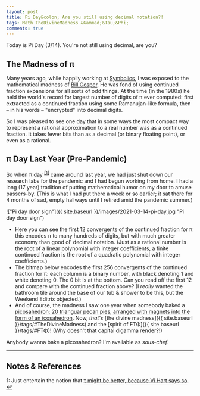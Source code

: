 ```yaml
---
layout: post
title: Pi Day&colon; Are you still using decimal notation?!
tags: Math TheDivineMadness &Gammad;&Tau;&Phi;
comments: true
---
```


Today is Pi Day (3/14).  You're not still using decimal, are you?  


## The Madness of &pi;  

Many years ago, while happily working at [Symbolics](https://en.wikipedia.org/wiki/Symbolics), 
I was exposed to the mathematical madness of 
[Bill Gosper](https://en.wikipedia.org/wiki/Bill_Gosper).  He was fond of using continued
fraction expansions for all sorts of odd things.  At the time (in the 1980s) he held the
world's record for largest number of digits of &pi; ever computed: first extracted as a
continued fraction using some Ramanujan-like formula, then &ndash; in his words &ndash;
"encrypted" into decimal digits.  

So I was pleased to see one day that in some ways the most compact way to represent a
rational approximation to a real number was as a continued fraction.  It takes fewer bits
than as a decimal (or binary floating point), or even as a rational.  


## &pi; Day Last Year (Pre-Pandemic)  

So when &pi; day <sup id="fn1a">[[1]](#fn1)</sup> came around last year, we had just shut
down our research labs for the pandemic and I had begun working from home.  I had a long (17 year)
tradition of putting mathematical humor on my door to amuse passers-by.  (This is what I
had put there a week or so earlier; it sat there for 4 months of sad, empty hallways until
I retired amid the pandemic summer.)  

!["Pi day door sign"]({{ site.baseurl }}/images/2021-03-14-pi-day.jpg "Pi day door sign")

- Here you can see the first 12 convergents of the continued fraction for &pi; this encodes &pi; to many hundreds of digits, but with much greater economy than good ol' decimal notation.  (Just as a rational number is the root of a linear polynomial with integer coefficients, a finite continued fraction is the root of a quadratic polynomial with integer coefficients.)  
- The bitmap below encodes the first 256 convergents of the continued fraction for &pi;: each column is a binary number, with black denoting 1 and white denoting 0.  The 0 bit is at the bottom.  Can you read off the first 12 and compare with the continued fraction above?  (I _really_ wanted the bathroom tile around the base of our tub &amp; shower to be this, but the Weekend Editrix objected.)  
- And of course, the madness I saw one year when somebody baked a [picosahedron: 20 trianguar pecan pies, arranged with magnets into the form of an icosahedron](https://diyways.com/crazy-as-it-sounds-you-can-make-a-20-sided-pecan-pie/).  Now, _that's_ [the divine madness]({{ site.baseurl }}/tags/#TheDivineMadness) and the [spirit of &Gammad;&Tau;&Phi;]({{ site.baseurl }}/tags/#&Gammad;&Tau;&Phi;)!  (Why doesn't that capital digamma render?!)  

Anybody wanna bake a picosahedron?  I'm available as _sous-chef_.  

---

## Notes &amp; References  

<!--
<sup id="fn1a">[[1]](#fn1)</sup>
<a id="fn1">1</a>: [↩](#fn1a)  
-->

<a id="fn1">1</a>: Just entertain the notion that [&tau; might be better, because Vi Hart says so](http://vihart.com/tau-day-2018-suspend-your-disbelief/). [↩](#fn1a)  

